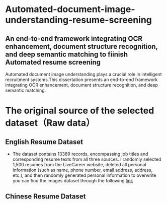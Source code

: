 # Automated-document-image-understanding-resume-screening
## An end-to-end framework integrating OCR enhancement, document structure recognition, and deep semantic matching to fiinish Automated resume screening
Automated document image understanding plays a crucial role in intelligent recruitment systems.This dissertation presents an end-to-end framework integrating OCR enhancement, document structure recognition, and deep semantic matching. 
# The original source of the selected dataset（Raw data）
## English Resume Dataset
- The dataset contains 13389 records, encompassing job titles and corresponding resume texts from all three sources. 
I randomly selected 1,500 resumes from the LiveCareer website, deleted all personal information (such as name, phone number, email address, address, etc.), and then randomly generated personal information to overwrite
you can find the images dataset through the following [link](https://www.kaggle.com/datasets/youssefkhalil/resumes-images-datasets)
## Chinese Resume Dataset


